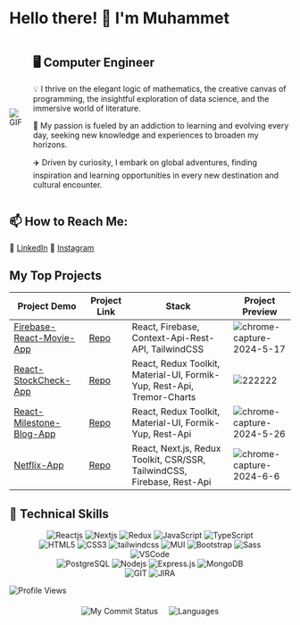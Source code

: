# Hello there! 👋 I'm Muhammet

<!-- Intro Section with Flexbox -->
<div style="display: flex; align-items: center; gap: 20px; margin-bottom: 20px;">
  <div>
    <img src="https://media.giphy.com/media/iIqmM5tTjmpOB9mpbn/giphy.gif" alt="GIF" style="max-width: 80px;">
  </div>
  <div>
    <h2>🖥️ Computer Engineer</h2>
    <p>💡 I thrive on the elegant logic of mathematics, the creative canvas of programming, the insightful exploration of data science, and the immersive world of literature.</p>
    <p>🎯 My passion is fueled by an addiction to learning and evolving every day, seeking new knowledge and experiences to broaden my horizons.</p>
    <p>✈️ Driven by curiosity, I embark on global adventures, finding inspiration and learning opportunities in every new destination and cultural encounter.</p>
  </div>
</div>

## 📫 How to Reach Me:

 :office: [LinkedIn](https://www.linkedin.com/in/muhammet-erol/)
 🔗 [Instagram](https://www.instagram.com/muhammeterl1912/)

## My Top Projects

| Project Demo | Project Link | Stack | Project Preview |
|--------------|--------------|-------|-----------------|
| [Firebase-React-Movie-App](https://merol-firebase-react-movie.netlify.app/) | [Repo](https://github.com/muhammeterl1912/Firebase-React-Movie-App) | React, Firebase, Context-Api-Rest-API, TailwindCSS | ![chrome-capture-2024-5-17](https://github.com/muhammeterl1912/Firebase-React-Movie-App/assets/118777871/ca669c40-7abb-4926-a53f-775308af99a3) |
| [React-StockCheck-App](https://react-stock-app-chi.vercel.app/) | [Repo](https://github.com/muhammeterl1912/React-StockCheck-App) | React, Redux Toolkit, Material-UI, Formik-Yup, Rest-Api, Tremor-Charts | ![222222](https://github.com/muhammeterl1912/React-StockCheck-App/assets/118777871/a18c4dc1-caf7-49f3-a92a-4f2245bf3670) |
| [React-Milestone-Blog-App](https://react-blog-app-plum-ten.vercel.app/) | [Repo](https://github.com/muhammeterl1912/MileStone-React-Blog-app) | React, Redux Toolkit, Material-UI, Formik-Yup, Rest-Api | ![chrome-capture-2024-5-26](https://github.com/muhammeterl1912/MileStone-React-Blog-app/assets/118777871/48884834-91ab-439f-9c44-be807878596b) |
| [Netflix-App](https://netflix-app-theta-ten.vercel.app/) | [Repo](https://github.com/muhammeterl1912/netflix-app) | React, Next.js, Redux Toolkit, CSR/SSR, TailwindCSS, Firebase, Rest-Api | ![chrome-capture-2024-6-6](https://github.com/muhammeterl1912/netflix-app/assets/118777871/5b9b15e7-9760-4bdc-bd41-a09a8ae209b9) |

## 🚀 Technical Skills

<div align="center">
  <img src="https://img.shields.io/badge/React-20232A?style=for-the-badge&logo=react&logoColor=61DAFB" alt="Reactjs" />
  <img src="https://img.shields.io/badge/Next-black?style=for-the-badge&logo=next.js&logoColor=white" alt="Nextjs" />
  <img src="https://img.shields.io/badge/redux-%23593d88.svg?style=for-the-badge&logo=redux&logoColor=white" alt="Redux" />
  <img src="https://img.shields.io/badge/JavaScript-323330?style=for-the-badge&logo=javascript&logoColor=F7DF1E" alt="JavaScript" />
  <img src="https://img.shields.io/badge/typescript-%23007ACC.svg?style=for-the-badge&logo=typescript&logoColor=white" alt="TypeScript" /><br />
  <img src="https://img.shields.io/badge/HTML5-E34F26?style=for-the-badge&logo=html5&logoColor=white" alt="HTML5" />
  <img src="https://img.shields.io/badge/CSS3-1572B6?style=for-the-badge&logo=css3&logoColor=white" alt="CSS3" />
  <img src="https://img.shields.io/badge/tailwindcss-%2338B2AC.svg?style=for-the-badge&logo=tailwind-css&logoColor=white" alt="tailwindcss" />
  <img src="https://img.shields.io/badge/MUI-%230081CB.svg?style=for-the-badge&logo=mui&logoColor=white" alt="MUI" />
  <img src="https://img.shields.io/badge/Bootstrap-563D7C?style=for-the-badge&logo=bootstrap&logoColor=white" alt="Bootstrap" />
  <img src="https://img.shields.io/badge/Sass-CC6699?style=for-the-badge&logo=sass&logoColor=white" alt="Sass" /><br />
  <img src="https://img.shields.io/badge/Visual_Studio_Code-0078D4?style=for-the-badge&logo=visual%20studio%20code&logoColor=white" alt="VSCode" /><br />
  <img src="https://img.shields.io/badge/PostgreSQL-316192?style=for-the-badge&logo=postgresql&logoColor=white" alt="PostgreSQL" />
  <img src="https://img.shields.io/badge/Node.js-43853D?style=for-the-badge&logo=node.js&logoColor=white" alt="Nodejs" />
  <img src="https://img.shields.io/badge/express.js-%23404d59.svg?style=for-the-badge&logo=express&logoColor=%2361DAFB" alt="Express.js" />
  <img src="https://img.shields.io/badge/MongoDB-%234ea94b.svg?style=for-the-badge&logo=mongodb&logoColor=white" alt="MongoDB" /><br />
  <img src="https://img.shields.io/badge/GIT-E44C30?style=for-the-badge&logo=git&logoColor=white" alt="GIT" />
  <img src="https://img.shields.io/badge/Jira-0052CC?style=for-the-badge&logo=Jira&logoColor=white" alt="JIRA" />
</div>

<!-- Profile Views -->
![Profile Views](https://komarev.com/ghpvc/?username=muhammeterl1912)

<!-- GitHub Stats Section with Flexbox -->
<div style="display: flex; align-items: center; justify-content: center; gap: 20px; margin-top: 20px;">
  <div>
    <img src="https://github-readme-streak-stats.herokuapp.com/?user=muhammeterl1912&theme=chartreuse-dark" alt="My Commit Status">
  </div>
  <div>
    <img src="https://github-readme-stats.vercel.app/api/top-langs/?username=muhammeterl1912&theme=chartreuse-dark&layout=compact" alt="Languages">
  </div>
</div>
